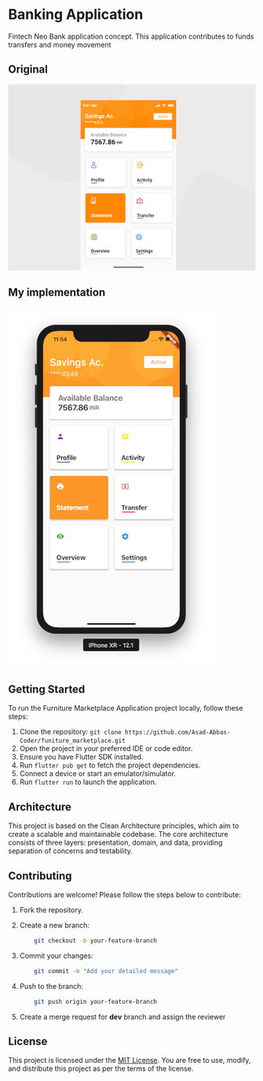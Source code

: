 # Banking Application

Fintech Neo Bank application concept. This application contributes to funds transfers and money movement

## Original

![preview](/preview.png)

## My implementation

![implementation](/Screenshot%202018-12-21%20at%2011.54.07%20AM.png)

## Getting Started

To run the Furniture Marketplace Application project locally, follow these steps:

1. Clone the repository: `git clone https://github.com/Asad-Abbas-Coder/funiture_marketplace.git`
2. Open the project in your preferred IDE or code editor.
3. Ensure you have Flutter SDK installed.
4. Run `flutter pub get` to fetch the project dependencies.
5. Connect a device or start an emulator/simulator.
6. Run `flutter run` to launch the application.

## Architecture

This project is based on the Clean Architecture principles, which aim to create a scalable and maintainable codebase. The core architecture consists of three layers: presentation, domain, and data, providing separation of concerns and testability.

## Contributing

Contributions are welcome! Please follow the steps below to contribute:

1. Fork the repository.

2. Create a new branch:

    ```bash
        git checkout -b your-feature-branch
    ```

3. Commit your changes:

    ```bash
        git commit -m "Add your detailed message"
    ```

4. Push to the branch:

    ```bash
        git push origin your-feature-branch
    ```

5. Create a merge request for **dev** branch and assign the reviewer

## License

This project is licensed under the [MIT License](LICENSE). You are free to use, modify, and distribute this project as per the terms of the license.
